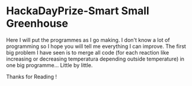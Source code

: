 HackaDayPrize-Smart Small Greenhouse
=============

Here I will put the programmes as I go making. I don't know a lot of programming so I hope you will tell me everything I can improve.
The first big problem I have seen is to merge all code (for each reaction like increasing or decreasing temperatura depending outside temperature) in one big programme... Little by little.

Thanks for Reading !
